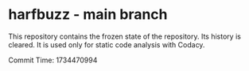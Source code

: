 # harfbuzz - main branch

This repository contains the frozen state of the repository.
Its history is cleared. It is used only for static code
analysis with Codacy.

Commit Time: 1734470994